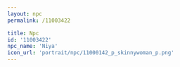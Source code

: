 ```yaml
---
layout: npc
permalink: /11003422

title: Npc
id: '11003422'
npc_name: 'Niya'
icon_url: 'portrait/npc/11000142_p_skinnywoman_p.png'
---
```

